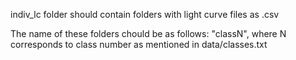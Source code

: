 indiv_lc folder should contain folders with light curve files as .csv

The name of these folders chould be as follows: "classN", where N corresponds to class number as mentioned in data/classes.txt
